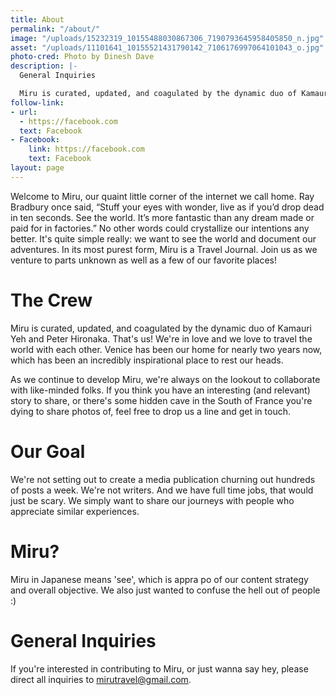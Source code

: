 ```yaml
---
title: About
permalink: "/about/"
image: "/uploads/15232319_10155488030867306_7190793645958405850_n.jpg"
asset: "/uploads/11101641_10155521431790142_7106176997064101043_o.jpg"
photo-cred: Photo by Dinesh Dave
description: |-
  General Inquiries

  Miru is curated, updated, and coagulated by the dynamic duo of Kamauri Yeh and Peter Hironaka. That's us! We're in love and we love to travel the world with each other.
follow-link:
- url:
  - https://facebook.com
  text: Facebook
- Facebook:
    link: https://facebook.com
    text: Facebook
layout: page
---
```


Welcome to Miru, our quaint little corner of the internet we call home. Ray Bradbury once said, “Stuff your eyes with wonder, live as if you’d drop dead in ten seconds. See the world. It’s more fantastic than any dream made or paid for in factories.” No other words could crystallize our intentions any better. It's quite simple really: we want to see the world and document our adventures. In its most purest form, Miru is a Travel Journal. Join us as we venture to parts unknown as well as a few of our favorite places!

# The Crew


Miru is curated, updated, and coagulated by the dynamic duo of Kamauri Yeh and Peter Hironaka. That's us! We're in love and we love to travel the world with each other. Venice has been our home for nearly two years now, which has been an incredibly inspirational place to rest our heads.

As we continue to develop Miru, we're always on the lookout to collaborate with like-minded folks. If you think you have an interesting (and relevant) story to share, or there's some hidden cave in the South of France you're dying to share photos of, feel free to drop us a line and get in touch.


# Our Goal

We're not setting out to create a media publication churning out hundreds of posts a week. We're not writers. And we have full time jobs, that would just be scary. We simply want to share our journeys with people who appreciate similar experiences.

# Miru?  

Miru in Japanese means 'see', which is appra po of our content strategy and overall objective. We also just wanted to confuse the hell out of people :)

# General Inquiries

If you're interested in contributing to Miru, or just wanna say hey, please direct all inquiries to [mirutravel@gmail.com](mailto:mirutravel@gmail.com).
